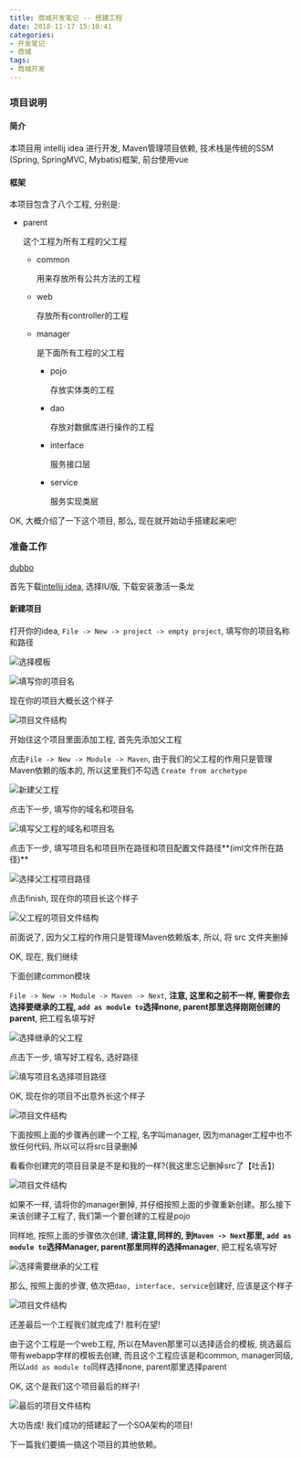 ```yaml
---
title: 商城开发笔记 -- 搭建工程
date: 2018-11-17 15:10:41
categories:
- 开发笔记
- 商城
tags:
- 商城开发
---
```


### 项目说明



#### 简介

本项目用 intellij idea 进行开发, Maven管理项目依赖, 技术栈是传统的SSM (Spring, SpringMVC, Mybatis)框架, 前台使用vue

<!--more-->

#### 框架

本项目包含了八个工程, 分别是:

* parent

  这个工程为所有工程的父工程

  * common

    用来存放所有公共方法的工程

  * web

    存放所有controller的工程

  * manager

    是下面所有工程的父工程

    * pojo

      存放实体类的工程

    * dao

      存放对数据库进行操作的工程

    * interface

      服务接口层

    * service

      服务实现类层

OK, 大概介绍了一下这个项目, 那么, 现在就开始动手搭建起来吧!

### 准备工作

[dubbo](http://dubbo.apache.org/zh-cn/docs/user/preface/background.html)

首先下载[intellij idea](http://www.jetbrains.com/idea/), 选择IU版, 下载安装激活一条龙



#### 新建项目

打开你的idea, `File -> New -> project -> empty project`, 填写你的项目名称和路径

![选择模板](/images/my-project/shopping-mall/idea-create-project0.png)

![填写你的项目名](/images/my-project/shopping-mall/idea-create-project1.png)

现在你的项目大概长这个样子

![项目文件结构](/images/my-project/shopping-mall/idea-create-project2.png)

开始往这个项目里面添加工程, 首先先添加父工程

点击`File -> New -> Module -> Maven`, 由于我们的父工程的作用只是管理Maven依赖的版本的, 所以这里我们不勾选 `Create from archetype`

![新建父工程](/images/my-project/shopping-mall/idea-create-project3.png)

点击下一步, 填写你的域名和项目名

![填写父工程的域名和项目名](/images/my-project/shopping-mall/idea-create-project4.png)

点击下一步, 填写项目名和项目所在路径和项目配置文件路径**(iml文件所在路径)**

![选择父工程项目路径](/images/my-project/shopping-mall/idea-create-project5.png)

点击finish, 现在你的项目长这个样子

![父工程的项目文件结构](/images/my-project/shopping-mall/idea-create-project6.png)

前面说了, 因为父工程的作用只是管理Maven依赖版本, 所以, 将 src 文件夹删掉

OK, 现在, 我们继续

下面创建common模块

`File -> New -> Module -> Maven -> Next`, **注意, 这里和之前不一样, 需要你去选择要继承的工程, `add as module to`选择none, parent那里选择刚刚创建的parent**, 把工程名填写好

![选择继承的父工程](/images/my-project/shopping-mall/idea-create-project7.png)

点击下一步, 填写好工程名, 选好路径

![填写项目名选择项目路径](/images/my-project/shopping-mall/idea-create-project8.png)

OK, 现在你的项目不出意外长这个样子

![项目文件结构](/images/my-project/shopping-mall/idea-create-project9.png)

下面按照上面的步骤再创建一个工程, 名字叫manager, 因为manager工程中也不放任何代码, 所以可以将src目录删掉

看看你创建完的项目目录是不是和我的一样?(我这里忘记删掉src了【吐舌】)

![项目文件结构](/images/my-project/shopping-mall/idea-create-project10.png)

如果不一样, 请将你的manager删掉, 并仔细按照上面的步骤重新创建。那么接下来该创建子工程了, 我们第一个要创建的工程是pojo

同样地, 按照上面的步骤依次创建, **请注意,同样的, 到`Maven -> Next`那里, `add as module to`选择Manager, parent那里同样的选择manager**, 把工程名填写好

![选择需要继承的父工程](/images/my-project/shopping-mall/idea-create-project11.png)

那么, 按照上面的步骤, 依次把`dao, interface, service`创建好, 应该是这个样子

![项目文件结构](/images/my-project/shopping-mall/idea-create-project12.png)

还差最后一个工程我们就完成了! 胜利在望!

由于这个工程是一个web工程, 所以在Maven那里可以选择适合的模板, 挑选最后带有webapp字样的模板去创建, 而且这个工程应该是和common, manager同级, 所以`add as module to`同样选择none, parent那里选择parent

OK, 这个是我们这个项目最后的样子!

![最后的项目文件结构](/images/my-project/shopping-mall/idea-create-project13.png)

大功告成! 我们成功的搭建起了一个SOA架构的项目!

下一篇我们要搞一搞这个项目的其他依赖。